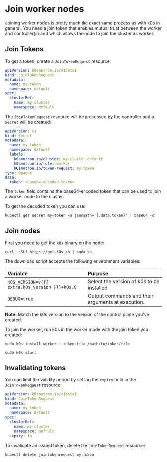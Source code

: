 # Join worker nodes

Joining worker nodes is pretty much the exact same process as with [k0s](https://docs.k0sproject.io/stable/k0s-multi-node/#4-add-workers-to-the-cluster) in general. You need a join token that enables mutual trust between the worker and controller(s) and which allows the node to join the cluster as worker.

## Join Tokens

To get a token, create a `JoinTokenRequest` resource:

```yaml
apiVersion: k0smotron.io/v1beta1
kind: JoinTokenRequest
metadata:
  name: my-token
  namespace: default
spec:
  clusterRef:
    name: my-cluster
    namespace: default
```

The `JoinTokenRequest` resource will be processed by the controller and a `Secret` will be created:

```yaml
apiVersion: v1
kind: Secret
metadata:
  name: my-token
  namespace: default
  labels:
    k0smotron.io/cluster: my-cluster.default
    k0smotron.io/role: worker
    k0smotron.io/token-request: my-token
type: Opaque
data:
  token: <base64-encoded-token>
```

The `token` field contains the base64-encoded token that can be used to join a worker node to the cluster.

To get the decoded token you can use:

```shell
kubectl get secret my-token -o jsonpath='{.data.token}' | base64 -d
```


## Join nodes

First you need to get the `k0s` binary on the node:

```shell
curl -sSLf https://get.k0s.sh | sudo sh
```

The download script accepts the following environment variables:

| Variable                    | Purpose                                                              |
|:----------------------------|:---------------------------------------------------------------------|
| `K0S_VERSION=v{{{ extra.k8s_version }}}+k0s.0` | Select the version of k0s to be installed         |
| `DEBUG=true`                                   | Output commands and their arguments at execution. |

**Note:** Match the k0s version to the version of the control plane you've created.

To join the worker, run k0s in the worker mode with the join token you created:

```shell
sudo k0s install worker --token-file /path/to/token/file
```

```shell
sudo k0s start
```



## Invalidating tokens

You can limit the validity period by setting the `expiry` field in the `JoinTokenRequest` resource:

```yaml
apiVersion: k0smotron.io/v1beta1
kind: JoinTokenRequest
metadata:
  name: my-token
  namespace: default
spec:
  clusterRef:
    name: my-cluster
    namespace: default
  expiry: 1h
```

To invalidate an issued token, delete the `JoinTokenRequest` resource:

```shell
kubectl delete jointokenrequest my-token
```
